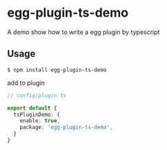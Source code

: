 # egg-plugin-ts-demo

A demo show how to write a egg plugin by typescript

## Usage

```
$ npm install egg-plugin-ts-demo
```

add to plugin

```typescript
// config/plugin.ts

export default {
  tsPluginDemo: {
    enable: true,
    package: 'egg-plugin-ts-demo',
  }
}
```
